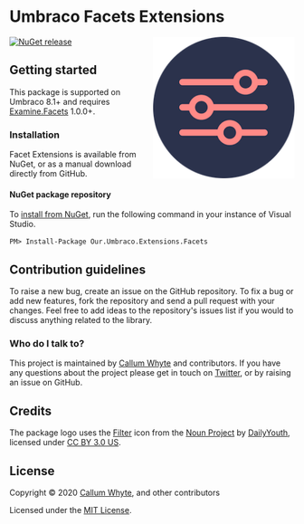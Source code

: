 # Umbraco Facets Extensions

<img src="docs/img/logo.png?raw=true" alt="Umbraco Facet Extensions" width="250" align="right" />

[![NuGet release](https://img.shields.io/nuget/v/Our.Umbraco.Extensions.Facets.svg)](https://www.nuget.org/packages/Our.Umbraco.Extensions.Facets/)

## Getting started

This package is supported on Umbraco 8.1+ and requires [Examine.Facets](https://github.com/callumbwhyte/examine-facets) 1.0.0+.

### Installation

Facet Extensions is available from NuGet, or as a manual download directly from GitHub.

#### NuGet package repository

To [install from NuGet](https://www.nuget.org/packages/Our.Umbraco.Extensions.Facets/), run the following command in your instance of Visual Studio.

    PM> Install-Package Our.Umbraco.Extensions.Facets

## Contribution guidelines

To raise a new bug, create an issue on the GitHub repository. To fix a bug or add new features, fork the repository and send a pull request with your changes. Feel free to add ideas to the repository's issues list if you would to discuss anything related to the library.

### Who do I talk to?

This project is maintained by [Callum Whyte](https://callumwhyte.com/) and contributors. If you have any questions about the project please get in touch on [Twitter](https://twitter.com/callumbwhyte), or by raising an issue on GitHub.

## Credits

The package logo uses the [Filter](https://thenounproject.com/term/search/3489190/) icon from the [Noun Project](https://thenounproject.com/) by [DailyYouth](https://thenounproject.com/dailyyouthdsgn/), licensed under [CC BY 3.0 US](https://creativecommons.org/licenses/by/3.0/us/).

## License

Copyright &copy; 2020 [Callum Whyte](https://callumwhyte.com/), and other contributors

Licensed under the [MIT License](LICENSE.md).